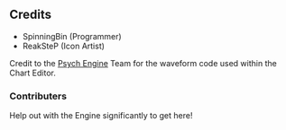 ## Credits
- SpinningBin (Programmer)
- ReakSteP (Icon Artist)

Credit to the [Psych Engine](https://github.com/ShadowMario/FNF-PsychEngine) Team for the waveform code used within the Chart Editor.

### Contributers
Help out with the Engine significantly to get here!